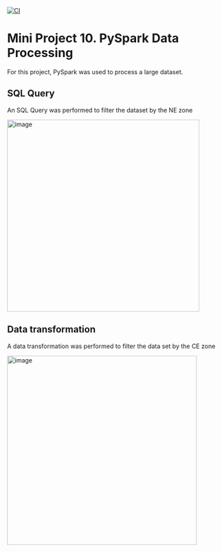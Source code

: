 [![CI](https://github.com/nogibjj/djl_mini_project_10/actions/workflows/cicd.yml/badge.svg)](https://github.com/nogibjj/djl_mini_project_10/actions/workflows/cicd.yml)
# Mini Project 10. PySpark Data Processing
For this project, PySpark was used to process a large dataset. 

## SQL Query
An SQL Query was performed to filter the dataset by the NE zone

<img width="447" alt="image" src="https://github.com/nogibjj/djl_mini_project_10/assets/143829673/2c4a591d-e739-43a8-9112-2050234802b8">

## Data transformation
A data transformation was performed to filter the data set by the CE zone

<img width="441" alt="image" src="https://github.com/nogibjj/djl_mini_project_10/assets/143829673/51cfe688-1327-45b1-8584-037172669e06">

